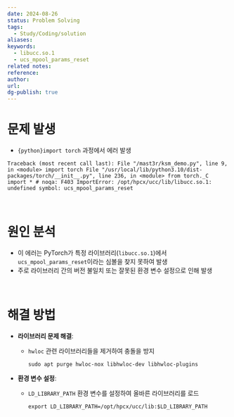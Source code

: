 ```yaml
---
date: 2024-08-26
status: Problem Solving
tags:
  - Study/Coding/solution
aliases: 
keywords:
  - libucc.so.1
  - ucs_mpool_params_reset
related notes: 
reference: 
author: 
url: 
dg-publish: true
---
```

# 문제 발생

- `{python}import torch` 과정에서 에러 발생

```shell
Traceback (most recent call last): File "/mast3r/ksm_demo.py", line 9, in <module> import torch File "/usr/local/lib/python3.10/dist-packages/torch/__init__.py", line 236, in <module> from torch._C import * # noqa: F403 ImportError: /opt/hpcx/ucc/lib/libucc.so.1: undefined symbol: ucs_mpool_params_reset
```

<br/>

# 원인 분석

- 이 에러는 PyTorch가 특정 라이브러리(`libucc.so.1`)에서 `ucs_mpool_params_reset`이라는 심볼을 찾지 못하여 발생
- 주로 라이브러리 간의 버전 불일치 또는 잘못된 환경 변수 설정으로 인해 발생

<br/>

# 해결 방법

- **라이브러리 문제 해결**:
    - `hwloc` 관련 라이브러리들을 제거하여 충돌을 방지
	    ```shell
	    sudo apt purge hwloc-nox libhwloc-dev libhwloc-plugins
		```
    
- **환경 변수 설정**:
    - `LD_LIBRARY_PATH` 환경 변수를 설정하여 올바른 라이브러리를 로드
	    ```shell
	    export LD_LIBRARY_PATH=/opt/hpcx/ucc/lib:$LD_LIBRARY_PATH
		```
